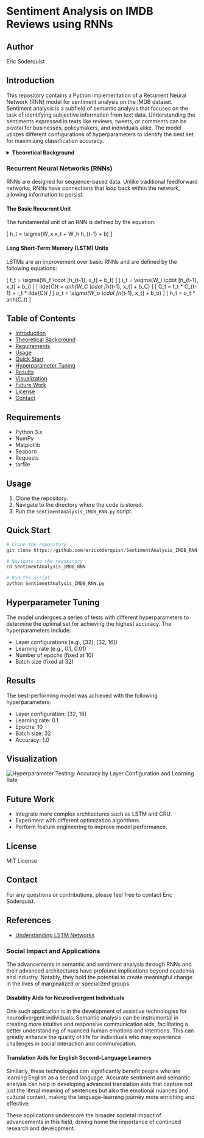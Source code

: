 
# Sentiment Analysis on IMDB Reviews using RNNs

## Author
Eric Soderquist

## Introduction
This repository contains a Python implementation of a Recurrent Neural Network (RNN) model for sentiment analysis on the IMDB dataset. Sentiment analysis is a subfield of semantic analysis that focuses on the task of identifying subjective information from text data. Understanding the sentiments expressed in texts like reviews, tweets, or comments can be pivotal for businesses, policymakers, and individuals alike. The model utilizes different configurations of hyperparameters to identify the best set for maximizing classification accuracy.


<details>
<summary><strong>Theoretical Background</strong></summary>

### Recurrent Neural Networks (RNNs)
Recurrent Neural Networks (RNNs) are a class of artificial neural networks designed for sequence-based data. Unlike traditional feedforward neural networks, RNNs possess recurrent connections that loop back within the network. This unique architecture allows the network to maintain a 'state' or 'memory' across the sequence, which is invaluable for tasks such as natural language processing, time-series prediction, and, notably, semantic and sentiment analysis.

#### The Basic Recurrent Unit
The fundamental equation that governs the behavior of a basic recurrent unit is:

\[ h_t = \sigma(W_x x_t + W_h h_{t-1} + b) \]

Where:
- \( h_t \): Hidden state at time \( t \)
- \( x_t \): Input at time \( t \)
- \( h_{t-1} \): Hidden state at time \( t-1 \)
- \( W_x \), \( W_h \): Weight matrices
- \( b \): Bias vector
- \( \sigma \): Activation function (commonly tanh or ReLU)

#### Challenges with Basic RNNs
While RNNs are powerful, they suffer from issues like the vanishing and exploding gradient problems. These issues limit the network's ability to learn long-range dependencies, making them less effective for complex tasks.

### Long Short-Term Memory (LSTM) Units
Long Short-Term Memory (LSTM) units are a type of recurrent neural network architecture designed to remember information for extended periods. It was introduced to combat the vanishing gradient problem that plagued traditional RNNs. An LSTM unit is composed of a cell, an input gate, an output gate, and a forget gate. The cell is responsible for "remembering" values over arbitrary time intervals, while the gates regulate the flow of information into and out of the cell.

The governing equations for an LSTM unit are as follows:

\[ f_t = \sigma(W_f \cdot [h_{t-1}, x_t] + b_f) \]
\[ i_t = \sigma(W_i \cdot [h_{t-1}, x_t] + b_i) \]
\[ 	ilde{C}_t = 	anh(W_C \cdot [h_{t-1}, x_t] + b_C) \]
\[ C_t = f_t * C_{t-1} + i_t * 	ilde{C}_t \]
\[ o_t = \sigma(W_o \cdot [h_{t-1}, x_t] + b_o) \]
\[ h_t = o_t * 	anh(C_t) \]

Where:
- \( f_t, i_t, o_t \): Forget, input, and output gates at time \( t \)
- \( C_t \): Cell state at time \( t \)
- \( 	ilde{C}_t \): Candidate cell state at time \( t \)
- \( h_t \): Hidden state at time \( t \)

### Gated Recurrent Units (GRU)
Gated Recurrent Units (GRU) are a variation of LSTM units, designed to be more computationally efficient. They combine the forget and input gates into a single "update gate" and also merge the cell state and hidden state, resulting in a simpler and more streamlined architecture.

The governing equations for a GRU unit are as follows:

\[ z_t = \sigma(W_z \cdot [h_{t-1}, x_t] + b_z) \]
\[ r_t = \sigma(W_r \cdot [h_{t-1}, x_t] + b_r) \]
\[ 	ilde{h}_t = 	anh(W \cdot [r_t * h_{t-1}, x_t] + b) \]
\[ h_t = (1 - z_t) * h_{t-1} + z_t * 	ilde{h}_t \]

Where:
- \( z_t \): Update gate at time \( t \)
- \( r_t \): Reset gate at time \( t \)
- \( 	ilde{h}_t \): Candidate hidden state at time \( t \)
- \( h_t \): Hidden state at time \( t \)

### Importance of Semantic Analysis
Semantic analysis refers to the study of meaning in language. In the context of machine learning and natural language processing, semantic analysis is pivotal for understanding the nuances and context behind a piece of text. This is particularly important in tasks like sentiment analysis, where the objective is not just to understand the syntactic structure but also to capture the underlying sentiment or opinion. By employing RNNs and their advanced variants like LSTMs and GRUs, we can build models that understand the temporal dependencies in text data, thereby capturing the semantic essence more effectively.

</details>


### Recurrent Neural Networks (RNNs)
RNNs are designed for sequence-based data. Unlike traditional feedforward networks, RNNs have connections that loop back within the network, allowing information to persist.

#### The Basic Recurrent Unit
The fundamental unit of an RNN is defined by the equation:

\[ h_t = \sigma(W_x x_t + W_h h_{t-1} + b) \]

#### Long Short-Term Memory (LSTM) Units
LSTMs are an improvement over basic RNNs and are defined by the following equations:

\[ f_t = \sigma(W_f \cdot [h_{t-1}, x_t] + b_f) \]
\[ i_t = \sigma(W_i \cdot [h_{t-1}, x_t] + b_i) \]
\[ 	ilde{C}_t = 	anh(W_C \cdot [h_{t-1}, x_t] + b_C) \]
\[ C_t = f_t * C_{t-1} + i_t * 	ilde{C}_t \]
\[ o_t = \sigma(W_o \cdot [h_{t-1}, x_t] + b_o) \]
\[ h_t = o_t * 	anh(C_t) \]

</details>

## Table of Contents
- [Introduction](#introduction)
- [Theoretical Background](#theoretical-background)
- [Requirements](#requirements)
- [Usage](#usage)
- [Quick Start](#quick-start)
- [Hyperparameter Tuning](#hyperparameter-tuning)
- [Results](#results)
- [Visualization](#visualization)
- [Future Work](#future-work)
- [License](#license)
- [Contact](#contact)

## Requirements
- Python 3.x
- NumPy
- Matplotlib
- Seaborn
- Requests
- tarfile

## Usage
1. Clone the repository.
2. Navigate to the directory where the code is stored.
3. Run the `SentimentAnalysis_IMDB_RNN.py` script.

## Quick Start
```python
# Clone the repository
git clone https://github.com/ericsoderquist/SentimentAnalysis_IMDB_RNN.git

# Navigate to the repository
cd SentimentAnalysis_IMDB_RNN

# Run the script
python SentimentAnalysis_IMDB_RNN.py
```

## Hyperparameter Tuning
The model undergoes a series of tests with different hyperparameters to determine the optimal set for achieving the highest accuracy. The hyperparameters include:
- Layer configurations (e.g., [32], [32, 16])
- Learning rate (e.g., 0.1, 0.01)
- Number of epochs (fixed at 10)
- Batch size (fixed at 32)

## Results
The best-performing model was achieved with the following hyperparameters:
- Layer configuration: [32, 16]
- Learning rate: 0.1
- Epochs: 10
- Batch size: 32
- Accuracy: 1.0

## Visualization
![Hyperparameter Testing: Accuracy by Layer Configuration and Learning Rate](/assets/visualization.png)

## Future Work
- Integrate more complex architectures such as LSTM and GRU.
- Experiment with different optimization algorithms.
- Perform feature engineering to improve model performance.

## License
MIT License

## Contact
For any questions or contributions, please feel free to contact Eric Soderquist.

## References
- [Understanding LSTM Networks](https://colah.github.io/posts/2015-08-Understanding-LSTMs/)

### Social Impact and Applications
The advancements in semantic and sentiment analysis through RNNs and their advanced architectures have profound implications beyond academia and industry. Notably, they hold the potential to create meaningful change in the lives of marginalized or specialized groups.

#### Disability Aids for Neurodivergent Individuals
One such application is in the development of assistive technologies for neurodivergent individuals. Semantic analysis can be instrumental in creating more intuitive and responsive communication aids, facilitating a better understanding of nuanced human emotions and intentions. This can greatly enhance the quality of life for individuals who may experience challenges in social interaction and communication.

#### Translation Aids for English Second-Language Learners
Similarly, these technologies can significantly benefit people who are learning English as a second language. Accurate sentiment and semantic analysis can help in developing advanced translation aids that capture not just the literal meaning of sentences but also the emotional nuances and cultural context, making the language-learning journey more enriching and effective.

These applications underscore the broader societal impact of advancements in this field, driving home the importance of continued research and development.
